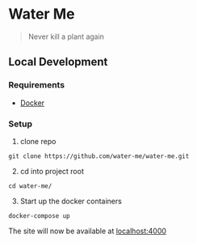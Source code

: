 # Water Me

> Never kill a plant again

## Local Development

### Requirements

- [Docker](https://docs.docker.com/docker-for-mac/install/)

### Setup

1. clone repo

```
git clone https://github.com/water-me/water-me.git
```

2. cd into project root

```
cd water-me/
```

3. Start up the docker containers

```
docker-compose up
```

The site will now be available at [localhost:4000](localhost:4000)
